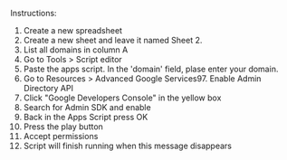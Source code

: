 Instructions:

1. Create a new spreadsheet
2. Create a new sheet and leave it named Sheet 2. 
3. List all domains in column A
4. Go to Tools > Script editor
5. Paste the apps script. In the 'domain' field, plase enter your domain.
6. Go to Resources > Advanced Google Services97. Enable Admin Directory API
7. Click "Google Developers Console" in the yellow box
8. Search for Admin SDK and enable
9. Back in the Apps Script press OK
10. Press the play button
11. Accept permissions
12. Script will finish running when this message disappears
